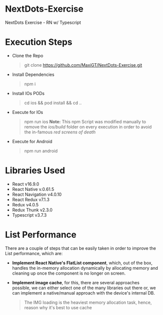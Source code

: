 # NextDots-Exercise
NextDots Exercise - RN w/ Typescript


# Execution Steps
- Clone the Repo
	> git clone https://github.com/MaxiGT/NextDots-Exercise.git
- Install Dependencies
	> npm i
- Install IOs PODs
	> cd ios && pod install && cd ..
- Execute for IOs
	> npm run ios
	> **Note:** This npm Script was modified manually to remove the *ios/build* folder on every execution in order to avoid the in-famous 	*red screens of death*
- Execute for Android
	> npm run android

# Libraries Used
- React v16.9.0
- React Native v.0.61.5
- React Navigation v4.0.10
- React Redux v7.1.3
- Redux v4.0.5
- Redux Thunk v2.3.0
- Typescript v3.7.3

# List Performance
There are a couple of steps that can be easily taken in order to improve the List performance, which are:

- **Implement React Native's FlatList component**, which, out of the box, handles the in-memory allocation dynamically by allocating memory and cleaning up once the component is no longer on screen.

- **Implement image cache**, for this, there are several approaches possible, we can either select one of the many libraries out there or, we can implement a native/manual approach with the device's internal DB.
	> The IMG loading is the heaviest memory allocation task, hence, reason why it's best to use cache
